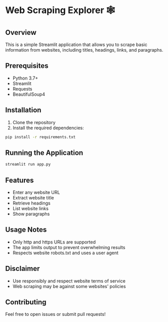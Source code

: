 # Web Scraping Explorer 🕸️

## Overview
This is a simple Streamlit application that allows you to scrape basic information from websites, including titles, headings, links, and paragraphs.

## Prerequisites
- Python 3.7+
- Streamlit
- Requests
- BeautifulSoup4

## Installation
1. Clone the repository
2. Install the required dependencies:
```bash
pip install -r requirements.txt
```

## Running the Application
```bash
streamlit run app.py
```

## Features
- Enter any website URL
- Extract website title
- Retrieve headings
- List website links
- Show paragraphs

## Usage Notes
- Only http and https URLs are supported
- The app limits output to prevent overwhelming results
- Respects website robots.txt and uses a user agent

## Disclaimer
- Use responsibly and respect website terms of service
- Web scraping may be against some websites' policies

## Contributing
Feel free to open issues or submit pull requests!
